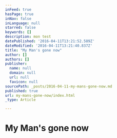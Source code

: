 ```yaml
---
inFeed: true
hasPage: true
inNav: false
inLanguage: null
starred: false
keywords: []
description: mon test
datePublished: '2016-04-11T13:21:52.589Z'
dateModified: '2016-04-11T13:21:40.837Z'
title: "My Man's gone now"
author: []
authors: []
publisher:
  name: null
  domain: null
  url: null
  favicon: null
sourcePath: _posts/2016-04-11-my-mans-gone-now.md
published: true
url: my-mans-gone-now/index.html
_type: Article

---
```

# My Man's gone now